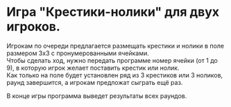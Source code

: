 # **Игра "Крестики-нолики" для двух игроков.**  
  
Игрокам по очереди предлагается размещать крестики и нолики в поле размером 3х3 с пронумерованными ячейками.  
Чтобы сделать ход, нужно передать программе номер ячейки (от 1 до 9), в которую игрок желает поставить крестик или нолик.  
Как только на поле будет установлен ряд из 3 крестиков или 3 ноликов, раунд завершится, а игрокам предложат сыграть ещё раз.
  
В конце игры программа выведет результаты всех раундов.  
